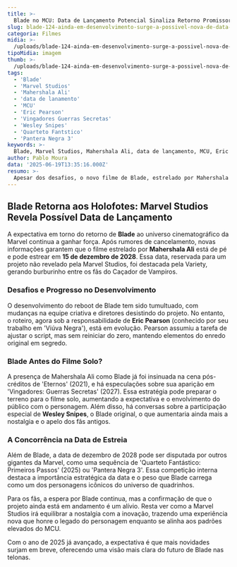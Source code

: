 ```yaml
---
title: >-
  Blade no MCU: Data de Lançamento Potencial Sinaliza Retorno Promissor
slug: blade-124-ainda-em-desenvolvimento-surge-a-possivel-nova-de-data-de-lancamento-do-filme
categoria: Filmes
midia: >-
  /uploads/blade-124-ainda-em-desenvolvimento-surge-a-possivel-nova-de-data-de-lancamento-do-filme-thumb.webp
tipoMidia: imagem
thumb: >-
  /uploads/blade-124-ainda-em-desenvolvimento-surge-a-possivel-nova-de-data-de-lancamento-do-filme-thumb.webp
tags:
  - 'Blade'
  - 'Marvel Studios'
  - 'Mahershala Ali'
  - 'data de lanamento'
  - 'MCU'
  - 'Eric Pearson'
  - 'Vingadores Guerras Secretas'
  - 'Wesley Snipes'
  - 'Quarteto Fantstico'
  - 'Pantera Negra 3'
keywords: >-
  Blade, Marvel Studios, Mahershala Ali, data de lançamento, MCU, Eric Pearson, Vingadores: Guerras Secretas, Wesley Snipes, Quarteto Fantástico, Pantera Negra 3
author: Pablo Moura
data: '2025-06-19T13:35:16.000Z'
resumo: >-
  Apesar dos desafios, o novo filme de Blade, estrelado por Mahershala Ali, continua no horizonte da Marvel Studios com uma estreia possivelmente marcada para dezembro de 2028. A produção enfrenta dificuldades, mas mantém sua presença nos planos futuros do MCU.
---
```


## Blade Retorna aos Holofotes: Marvel Studios Revela Possível Data de Lançamento

A expectativa em torno do retorno de **Blade** ao universo cinematográfico da Marvel continua a ganhar força. Após rumores de cancelamento, novas informações garantem que o filme estrelado por **Mahershala Ali** está de pé e pode estrear em **15 de dezembro de 2028**. Essa data, reservada para um projeto não revelado pela Marvel Studios, foi destacada pela Variety, gerando burburinho entre os fãs do Caçador de Vampiros.

### Desafios e Progresso no Desenvolvimento

O desenvolvimento do reboot de Blade tem sido tumultuado, com mudanças na equipe criativa e diretores desistindo do projeto. No entanto, o roteiro, agora sob a responsabilidade de **Eric Pearson** (conhecido por seu trabalho em 'Viúva Negra'), está em evolução. Pearson assumiu a tarefa de ajustar o script, mas sem reiniciar do zero, mantendo elementos do enredo original em segredo.

### Blade Antes do Filme Solo?

A presença de Mahershala Ali como Blade já foi insinuada na cena pós-créditos de 'Eternos' (2021), e há especulações sobre sua aparição em 'Vingadores: Guerras Secretas' (2027). Essa estratégia pode preparar o terreno para o filme solo, aumentando a expectativa e o envolvimento do público com o personagem. Além disso, há conversas sobre a participação especial de **Wesley Snipes**, o Blade original, o que aumentaria ainda mais a nostalgia e o apelo dos fãs antigos.

### A Concorrência na Data de Estreia

Além de Blade, a data de dezembro de 2028 pode ser disputada por outros gigantes da Marvel, como uma sequência de 'Quarteto Fantástico: Primeiros Passos' (2025) ou 'Pantera Negra 3'. Essa competição interna destaca a importância estratégica da data e o peso que Blade carrega como um dos personagens icônicos do universo de quadrinhos.

Para os fãs, a espera por Blade continua, mas a confirmação de que o projeto ainda está em andamento é um alívio. Resta ver como a Marvel Studios irá equilibrar a nostalgia com a inovação, trazendo uma experiência nova que honre o legado do personagem enquanto se alinha aos padrões elevados do MCU.

Com o ano de 2025 já avançado, a expectativa é que mais novidades surjam em breve, oferecendo uma visão mais clara do futuro de Blade nas telonas.